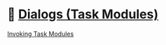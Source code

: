 # 📖 [Dialogs (Task Modules)](https://learn.microsoft.com/en-us/microsoftteams/platform/task-modules-and-cards/task-modules/task-modules-bots?tabs=nodejs)

[Invoking Task Modules](https://learn.microsoft.com/en-us/microsoftteams/platform/task-modules-and-cards/task-modules/invoking-task-modules)

